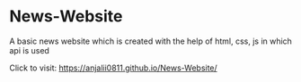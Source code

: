 # News-Website
A basic news website which is created with the help of html, css, js in which api is used

Click to visit: https://anjalii0811.github.io/News-Website/
